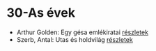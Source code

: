 # 30-As évek

- Arthur Golden: Egy gésa emlékiratai [részletek](../_details/Arthur%20Golden.md#id_280)
- Szerb, Antal: Utas és holdvilág [részletek](../_details/Szerb%2C%20Antal.md#id_387)